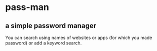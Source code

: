 # pass-man
## a simple password manager


You can search using names of websites or apps (for which you made password) or add a keyword search.
